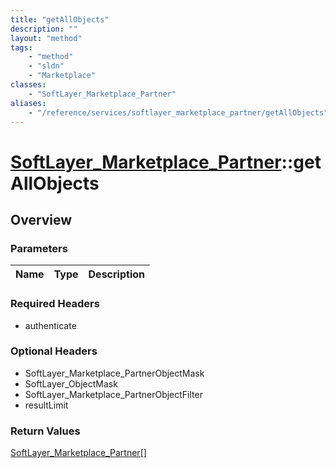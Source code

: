 ```yaml
---
title: "getAllObjects"
description: ""
layout: "method"
tags:
    - "method"
    - "sldn"
    - "Marketplace"
classes:
    - "SoftLayer_Marketplace_Partner"
aliases:
    - "/reference/services/softlayer_marketplace_partner/getAllObjects"
---
```

# [SoftLayer_Marketplace_Partner](/reference/services/SoftLayer_Marketplace_Partner)::getAllObjects




## Overview 


### Parameters 
|Name | Type | Description |
| --- | --- | --- |


### Required Headers
* authenticate

### Optional Headers
* SoftLayer_Marketplace_PartnerObjectMask
* SoftLayer_ObjectMask
* SoftLayer_Marketplace_PartnerObjectFilter
* resultLimit

### Return Values
<a href='/reference/datatypes/SoftLayer_Marketplace_Partner'>SoftLayer_Marketplace_Partner[] </a>

